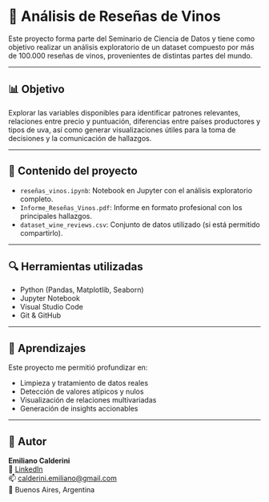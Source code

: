 # 🍷 Análisis de Reseñas de Vinos

Este proyecto forma parte del Seminario de Ciencia de Datos y tiene como objetivo realizar un análisis exploratorio de un dataset compuesto por más de 100.000 reseñas de vinos, provenientes de distintas partes del mundo.

---

## 📊 Objetivo

Explorar las variables disponibles para identificar patrones relevantes, relaciones entre precio y puntuación, diferencias entre países productores y tipos de uva, así como generar visualizaciones útiles para la toma de decisiones y la comunicación de hallazgos.

---

## 📁 Contenido del proyecto

- `reseñas_vinos.ipynb`: Notebook en Jupyter con el análisis exploratorio completo.
- `Informe_Reseñas_Vinos.pdf`: Informe en formato profesional con los principales hallazgos.
- `dataset_wine_reviews.csv`: Conjunto de datos utilizado (si está permitido compartirlo).

---

## 🔍 Herramientas utilizadas

- Python (Pandas, Matplotlib, Seaborn)
- Jupyter Notebook
- Visual Studio Code
- Git & GitHub

---

## 🧠 Aprendizajes

Este proyecto me permitió profundizar en:
- Limpieza y tratamiento de datos reales
- Detección de valores atípicos y nulos
- Visualización de relaciones multivariadas
- Generación de insights accionables

---

## 📌 Autor

**Emiliano Calderini**  
📎 [LinkedIn](https://www.linkedin.com/in/emiliano-calderini/)  
📫 calderini.emiliano@gmail.com  
📍 Buenos Aires, Argentina

